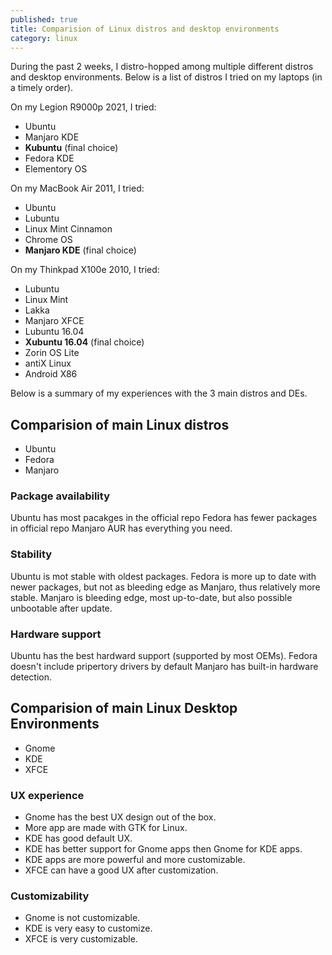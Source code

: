 ```yaml
---
published: true
title: Comparision of Linux distros and desktop environments
category: linux
---
```

During the past 2 weeks, I distro-hopped among multiple different distros and desktop environments. Below is a list of distros I tried on my laptops (in a timely order).

On my Legion R9000p 2021, I tried:

- Ubuntu
- Manjaro KDE
- **Kubuntu** (final choice)
- Fedora KDE
- Elementory OS

On my MacBook Air 2011, I tried:

- Ubuntu
- Lubuntu
- Linux Mint Cinnamon
- Chrome OS
- **Manjaro KDE** (final choice)

On my Thinkpad X100e 2010, I tried:

- Lubuntu
- Linux Mint
- Lakka
- Manjaro XFCE
- Lubuntu 16.04
- **Xubuntu 16.04** (final choice)
- Zorin OS Lite
- antiX Linux
- Android X86

Below is a summary of my experiences with the 3 main distros and DEs.

## Comparision of main Linux distros

- Ubuntu
- Fedora
- Manjaro

### Package availability

Ubuntu has most pacakges in the official repo
Fedora has fewer packages in official repo
Manjaro AUR has everything you need.

### Stability

Ubuntu is mot stable with oldest packages.
Fedora is more up to date with newer packages, but not as bleeding edge as Manjaro, thus relatively more stable.
Manjaro is bleeding edge, most up-to-date, but also possible unbootable after update.

### Hardware support

Ubuntu has the best hardward support (supported by most OEMs).
Fedora doesn't include pripertory drivers by default
Manjaro has built-in hardware detection.

## Comparision of main Linux Desktop Environments

- Gnome
- KDE
- XFCE

### UX experience

- Gnome has the best UX design out of the box.
- More app are made with GTK for Linux.
- KDE has good default UX.
- KDE has better support for Gnome apps then Gnome for KDE apps.
- KDE apps are more powerful and more customizable.
- XFCE can have a good UX after customization.

### Customizability

- Gnome is not customizable.
- KDE is very easy to customize.
- XFCE is very customizable.

